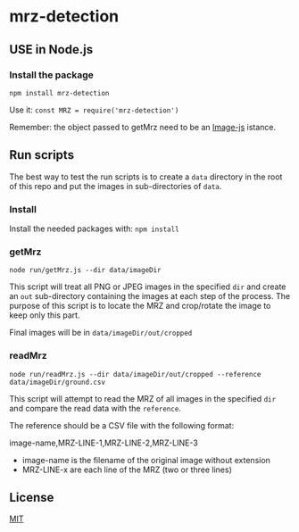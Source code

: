 # mrz-detection

## USE in Node.js

### Install the package

`npm install mrz-detection`

Use it:
`const MRZ = require('mrz-detection')`

Remember: the object passed to getMrz need to be an [Image-js](https://www.npmjs.com/package/image-js) istance.

## Run scripts

The best way to test the run scripts is to create a `data` directory in the root of this repo and put
the images in sub-directories of `data`.

### Install

Install the needed packages with:
`npm install`

### getMrz

`node run/getMrz.js --dir data/imageDir`

This script will treat all PNG or JPEG images in the specified `dir` and create an `out` sub-directory
containing the images at each step of the process.
The purpose of this script is to locate the MRZ and crop/rotate the image to keep only this part.

Final images will be in `data/imageDir/out/cropped`

### readMrz

`node run/readMrz.js --dir data/imageDir/out/cropped --reference data/imageDir/ground.csv`

This script will attempt to read the MRZ of all images in the specified `dir` and compare the read
data with the `reference`.

The reference should be a CSV file with the following format:

image-name,MRZ-LINE-1,MRZ-LINE-2,MRZ-LINE-3

* image-name is the filename of the original image without extension
* MRZ-LINE-x are each line of the MRZ (two or three lines)

## License

[MIT](./LICENSE)
